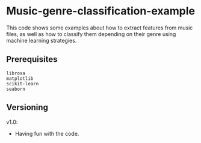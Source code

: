 # Music-genre-classification-example

This code shows some examples about how to extract features from music files, as well as how to classify them depending on their genre using machine learning strategies.



## Prerequisites

```
librosa
matplotlib
scikit-learn
seaborn
```

## Versioning

v1.0:
* Having fun with the code.


